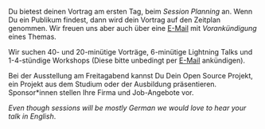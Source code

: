 Du bietest deinen Vortrag am ersten Tag, beim *Session Planning* an. Wenn Du ein Publikum findest, dann wird dein Vortrag auf den Zeitplan genommen. Wir freuen uns aber auch über eine [E-Mail](mailto:#{email}) mit *Vorankündigung* eines Themas. 

Wir suchen 40- und 20-minütige Vorträge, 6-minütige Lightning Talks und 1-4-stündige Workshops (Diese bitte unbedingt per [E-Mail](mailto:#{email}) ankündigen). 

Bei der Ausstellung am Freitagabend kannst Du Dein Open Source Projekt, ein Projekt aus dem Studium oder der Ausbildung präsentieren. Sponsor*innen stellen Ihre Firma und Job-Angebote vor.

*Even though sessions will be mostly German we would love to hear your talk in English*.
